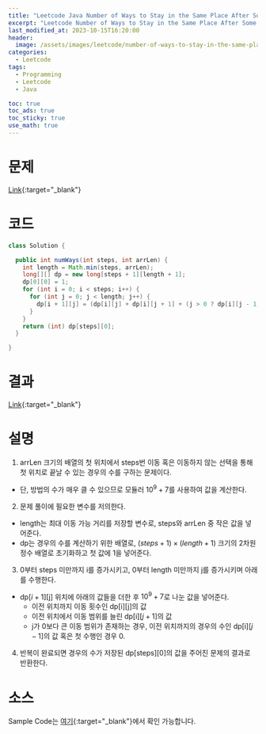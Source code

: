 ```yaml
---
title: "Leetcode Java Number of Ways to Stay in the Same Place After Some Steps"
excerpt: "Leetcode Number of Ways to Stay in the Same Place After Some Steps Java"
last_modified_at: 2023-10-15T16:20:00
header:
  image: /assets/images/leetcode/number-of-ways-to-stay-in-the-same-place-after-some-steps.png
categories:
  - Leetcode
tags:
  - Programming
  - Leetcode
  - Java

toc: true
toc_ads: true
toc_sticky: true
use_math: true
---
```

# 문제
[Link](https://leetcode.com/problems/number-of-ways-to-stay-in-the-same-place-after-some-steps){:target="_blank"}

# 코드
```java
class Solution {

  public int numWays(int steps, int arrLen) {
    int length = Math.min(steps, arrLen);
    long[][] dp = new long[steps + 1][length + 1];
    dp[0][0] = 1;
    for (int i = 0; i < steps; i++) {
      for (int j = 0; j < length; j++) {
        dp[i + 1][j] = (dp[i][j] + dp[i][j + 1] + (j > 0 ? dp[i][j - 1] : 0)) % 1000000007;
      }
    }
    return (int) dp[steps][0];
  }

}
```

# 결과
[Link](https://leetcode.com/problems/number-of-ways-to-stay-in-the-same-place-after-some-steps/submissions/1075667008/){:target="_blank"}

# 설명
1. arrLen 크기의 배열의 첫 위치에서 steps번 이동 혹은 이동하지 않는 선택을 통해 첫 위치로 끝날 수 있는 경우의 수를 구하는 문제이다.
- 단, 방법의 수가 매우 클 수 있으므로 모듈러 $10^9 + 7$를 사용하여 값을 계산한다.

2. 문제 풀이에 필요한 변수를 저의한다.
- length는 최대 이동 가능 거리를 저장할 변수로, steps와 arrLen 중 작은 값을 넣어준다.
- dp는 경우의 수를 계산하기 위한 배열로, $(steps + 1) \times (length + 1)$ 크기의 2차원 정수 배열로 초기화하고 첫 값에 1을 넣어준다.

3. 0부터 steps 미만까지 i를 증가시키고, 0부터 length 미만까지 j를 증가시키며 아래를 수행한다.
- dp[$i + 1$][j] 위치에 아래의 값들을 더한 후 $10^9 + 7$로 나눈 값을 넣어준다.
  - 이전 위치까지 이동 횟수인 dp[i][j]의 값
  - 이전 위치에서 이동 범위를 늘린 dp[i][$j + 1$]의 값
  - j가 0보다 큰 이동 범위가 존재하는 경우, 이전 위치까지의 경우의 수인 dp[i][$j - 1$]의 값 혹은 첫 수행인 경우 0.

4. 반복이 완료되면 경우의 수가 저장된 dp[steps][0]의 값을 주어진 문제의 결과로 반환한다.


# 소스
Sample Code는 [여기](https://github.com/GracefulSoul/leetcode/blob/master/src/main/java/gracefulsoul/problems/NumberOfWaysToStayInTheSamePlaceAfterSomeSteps.java){:target="_blank"}에서 확인 가능합니다.